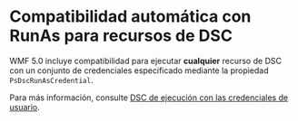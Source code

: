 # Compatibilidad automática con RunAs para recursos de DSC

WMF 5.0 incluye compatibilidad para ejecutar **cualquier** recurso de DSC con un conjunto de credenciales especificado mediante la propiedad `PsDscRunAsCredential`. 

Para más información, consulte [DSC de ejecución con las credenciales de usuario](https://msdn.microsoft.com/powershell/dsc/runasuser).

<!--HONumber=Aug16_HO3-->



